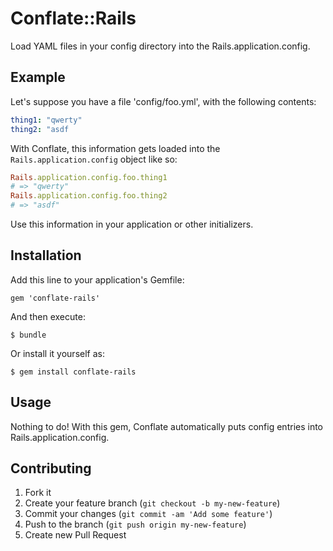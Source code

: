 # Conflate::Rails

Load YAML files in your config directory into the Rails.application.config.

## Example

Let's suppose you have a file 'config/foo.yml', with the following contents:

```yml
thing1: "qwerty"
thing2: "asdf
```

With Conflate, this information gets loaded into the `Rails.application.config` object like so:

```ruby
Rails.application.config.foo.thing1
# => "qwerty"
Rails.application.config.foo.thing2
# => "asdf"
```

Use this information in your application or other initializers.

## Installation

Add this line to your application's Gemfile:

    gem 'conflate-rails'

And then execute:

    $ bundle

Or install it yourself as:

    $ gem install conflate-rails

## Usage

Nothing to do! With this gem, Conflate automatically puts config entries into Rails.application.config.

## Contributing

1. Fork it
2. Create your feature branch (`git checkout -b my-new-feature`)
3. Commit your changes (`git commit -am 'Add some feature'`)
4. Push to the branch (`git push origin my-new-feature`)
5. Create new Pull Request
